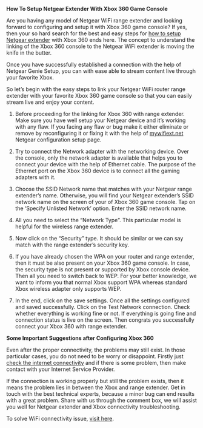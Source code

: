 <b>How To Setup Netgear Extender With Xbox 360 Game Console</b>

Are you having any model of Netgear WiFi range extender and looking forward to configuring and setup it with Xbox 360 game console? If yes, then your so hard search for the best and easy steps for <a href="https://mywifiextlog.net/netgear-extender-setup/" rel="dofollow">how to setup Netgear extender</a> with Xbox 360 ends here. The concept to understand the linking of the Xbox 360 console to the Netgear WiFi extender is moving the knife in the butter.

Once you have successfully established a connection with the help of Netgear Genie Setup, you can with ease able to stream content live through your favorite Xbox.

So let’s begin with the easy steps to link your Netgear WiFi router range extender with your favorite Xbox 360 game console so that you can easily stream live and enjoy your content.

1.  Before proceeding for the linking for Xbox 360 with range extender. Make sure you have well setup your Netgear device and it’s working with any flaw. If you facing any flaw or bug make it either eliminate or remove by reconfiguring it or fixing it with the help of <a href="https://mywifiextlog.net/">mywifiext.net</a> Netgear configuration setup page.

2.  Try to connect the Network adapter with the networking device. Over the console, only the network adapter is available that helps you to connect your device with the help of Ethernet cable. The purpose of the Ethernet port on the Xbox 360 device is to connect all the gaming adapters with it.

3.  Choose the SSID Network name that matches with your Netgear range extender’s name. Otherwise, you will find your Netgear extender’s SSID network name on the screen of your of Xbox 360 game console. Tap on the ‘Specify Unlisted Network’ option. Enter the SSID network name.

4.  All you need to select the “Network Type”. This particular model is helpful for the wireless range extender.

5.  Now click on the “Security” type. It should be similar or we can say match with the range extender’s security key.

6.  If you have already chosen the WPA on your router and range extender, then it must be also present on your Xbox 360 game console. In case, the security type is not present or supported by Xbox console device. Then all you need to switch back to WEP. For your better knowledge, we want to inform you that normal Xbox support WPA whereas standard Xbox wireless adapter only supports WEP.

7.  In the end, click on the save settings. Once all the settings configured and saved successfully. Click on the Test Network connection. Check whether everything is working fine or not. If everything is going fine and connection status is live on the screen. Then congrats you successfully connect your Xbox 360 with range extender.

<b>Some Important Suggestions after Configuring Xbox 360</b>

Even after the proper connectivity, the problems may still exist. In those particular cases, you do not need to be worry or disappoint. Firstly just <a href="https://mywifiextlog.net/wifi-extender-not-connecting-to-internet-troubleshooting-guide/">check the internet connectivity</a> and if there is some problem, then make contact with your Internet Service Provider.

If the connection is working properly but still the problem exists, then it means the problem lies in between the Xbox and range extender. Get in touch with the best technical experts, because a minor bug can end results with a great problem. Share with us through the comment box, we will assist you well for Netgear extender and Xbox connectivity troubleshooting.

To solve WiFi connectivity issue, <a href="https://spalding-labs.com/community/field_trial/w/wiki/657.solved-connectivity-issues-to-mywifiext-net.aspx">visit here</a>.
